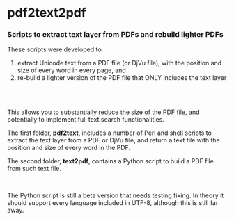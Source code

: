 # pdf2text2pdf
### Scripts to extract text layer from PDFs and rebuild lighter PDFs 



These scripts were developed to:
1. extract Unicode text from a PDF file (or DjVu file), with the position and size of every word in every page, and 
2. re-build a lighter version of the PDF file that ONLY includes the text layer
&nbsp;

&nbsp;

This allows you to substantially reduce the size of the PDF file, and potentially to implement full text search functionalities.
  
The first folder, **pdf2text**, includes a number of Perl and shell scripts to extract the text layer from a PDF or DjVu file, and return a text file with the position and size of every word in the PDF.
  
The second folder, **text2pdf**, contains a Python script to build a PDF file from such text file.
&nbsp;

&nbsp;

The Python script is still a beta version that needs testing fixing. In theory it should support every language included in UTF-8, although this is still far away.
 
